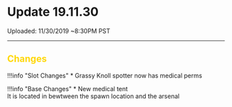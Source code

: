 # Update 19.11.30

Uploaded: 11/30/2019 ~8:30PM PST

---

## <span style="color:gold">Changes</span>

!!!info "Slot Changes"
    * Grassy Knoll spotter now has medical perms

!!!info "Base Changes"
    * New medical tent  
      It is located in bewtween the spawn location and the arsenal
